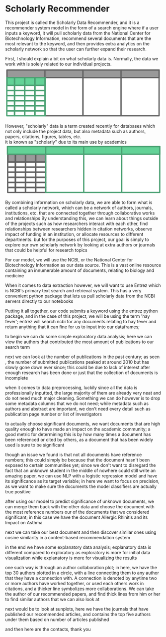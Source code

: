 # Scholarly Recommender

This project is called the Scholarly Data Recommender, and it is a recommender system model in the form of a search engine where if a user inputs a keyword, it will pull scholarly data from the National Center for Biotechnology Information, recommend several documents that are the most relevant to the keyword, and then provides extra analytics on the scholarly network so that the user can further expand their research.

First, I should explain a bit on what scholarly data is.
Normally, the data we work with is solely related to our individual projects.
![normal data](reports/figures/normal_data.png)


However, "scholarly" data is a term created recently for databases which not only include the project data, but also metadata such as authors, papers, citations, figures, tables, etc.  
it is known as "scholarly" due to its main use by academics
![scholarly data](reports/figures/scholarly_data.png)


By combining information on scholarly data, we are able to form what is called a scholarly network, which can be a network of authors, journals, institutions, etc. that are connected together through collaborative works and relationships
By understanding this, we can learn about things outside of the projects such as how researchers interact with each other, find relationships between researchers hidden in citation networks, observe impact of funding in an institution, or allocate resources to different departments.
but for the purposes of this project, our goal is simply to explore our own scholarly network by looking at extra authors or journals that could be helpful for research topics
	

For our model, we will use the NCBI, or the National Center for Biotechnology Information as our data source.  This is a vast online resource containing an innumerable amount of documents, relating to biology and medicine

When it comes to data extraction however, we will want to use Entrez which is NCBI's primary text search and retrieval system.  This has a very convenient python package that lets us pull scholarly data from the NCBI servers directly to our notebooks

Putting it all together, our code submits a keyword using the entrez python package, and in the case of this project, we will be using the term 'hay fever'; entrez will search ncbi for any documents relating to hay fever and return anything that it can fine for us to input into our dataframes; 

to begin we can do some simple exploratory data analysis; here we can view the authors that contributed the most amount of publications to our search term

next we can look at the number of publications in the past century; as seen , the number of submitted publications peaked at around 2010 but has slowly gone down ever since; this could be due to lack of interest after enough research has been done or just that the collection of documents is incomplete

when it comes to data preprocessing, luckily since all the data is professionally inputted, the large majority of them are already very neat and do not need much major cleaning.
Something we can do however is to drop some metadata columns that we do not need; while metadata such as authors and abstract are important, we don't need every detail such as publication page number or list of investigators

to actually choose significant documents, we want documents that are high quality enough to have made an impact on the academic community; a good metric for determining this is by how many times a document has been referenced or cited by others, as a document that has been widely used is sure to be significant

though an issue we found is that not all documents have reference numbers; this could simply be because that the document hasn't been exposed to certain communities yet; since we don't want to disregard the fact that an unknown student in the middle of nowhere could still write an amazing paper, we can use NLP with a logistic regression model and have its significance as its target variable; in here we want to focus on precision, as we want to make sure the documents the model classifiers are actually true positive

after using our model to predict significance of unknown documents, we can merge them back with the other data and choose the document with the most reference numbers our of the documents that we considered significant; in this case we have the document Allergic Rhinitis and its Impact on Asthma

next we can take our best document and then discover similar ones using cosine similarity in a content-based recommendation system

in the end we have some explanatory data analysis; explanatory data is different compared to exploratory as exploratory is more for initial data visualization while explanatory is more for visualizing the results

one such way is through an author collaboration plot; in here, we have the top 30 authors plotted in a circle, with a line connecting them to any author that they have a connection with.  A connection is denoted by anytime two or more authors have worked together, or used each others work in citations, and a thicker line symbolizes more collaborations.  We can take the author of our recommended papers, and find thick lines from him or her to find similar authors that we can also look at

next would be to look at sunplots, here we have the journals that have published our recommended articles, and contains the top five authors under them based on number of articles published



and then here are the contacts, thank you 
